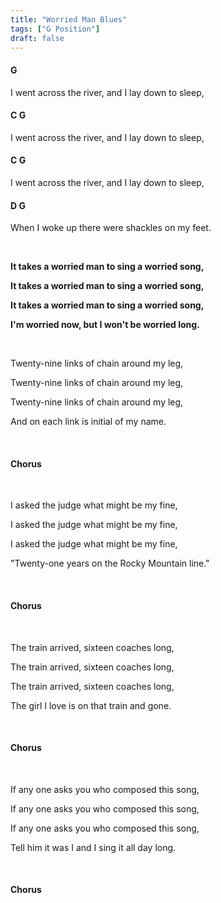```yaml
---
title: "Worried Man Blues"
tags: ["G Position"]
draft: false
---
```


#### G
I went across the river, and I lay down to sleep,
#### C					G
I went across the river, and I lay down to sleep,
#### C					G
I went across the river, and I lay down to sleep,
#### D				G
When I woke up there were shackles on my feet.

<br>

**It takes a worried man to sing a worried song,**

**It takes a worried man to sing a worried song,**

**It takes a worried man to sing a worried song,**

**I'm worried now, but I won't be worried long.**

<br>

Twenty-nine links of chain around my leg,

Twenty-nine links of chain around my leg,

Twenty-nine links of chain around my leg,

And on each link is initial of my name.

<br>

#### Chorus

<br>

I asked the judge what might be my fine,

I asked the judge what might be my fine,

I asked the judge what might be my fine,

"Twenty-one years on the Rocky Mountain line."

<br>

#### Chorus

<br>

The train arrived, sixteen coaches long,

The train arrived, sixteen coaches long,

The train arrived, sixteen coaches long,

The girl I love is on that train and gone.

<br>

#### Chorus

<br>

If any one asks you who composed this song,

If any one asks you who composed this song,

If any one asks you who composed this song,

Tell him it was I and I sing it all day long.

<br>

#### Chorus